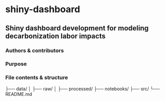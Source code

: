 # shiny-dashboard

## Shiny dashboard development for modeling decarbonization labor impacts

### Authors & contributors

### Purpose

### File contents & structure

├── data/
│   ├── raw/
│   ├── processed/
├── notebooks/
├── src/
└── README.md
